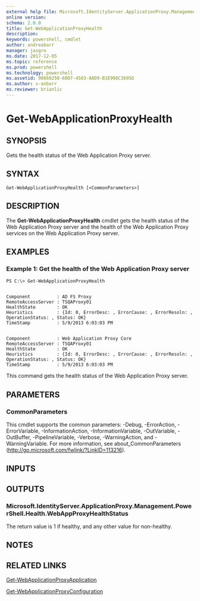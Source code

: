 ```yaml
---
external help file: Microsoft.IdentityServer.ApplicationProxy.Management.PowerShell.dll-Help.xml
online version: 
schema: 2.0.0
title: Get-WebApplicationProxyHealth
description: 
keywords: powershell, cmdlet
author: andreabarr
manager: jasgro
ms.date: 2017-12-05
ms.topic: reference
ms.prod: powershell
ms.technology: powershell
ms.assetid: 98669250-60D7-4503-8AD9-B1E998C3695D
ms.author: v-anbarr
ms.reviewer: brianlic
---
```


# Get-WebApplicationProxyHealth

## SYNOPSIS
Gets the health status of the Web Application Proxy server.

## SYNTAX

```
Get-WebApplicationProxyHealth [<CommonParameters>]
```

## DESCRIPTION
The **Get-WebApplicationProxyHealth** cmdlet gets the health status of the Web Application Proxy server and the health of the Web Application Proxy services on the Web Application Proxy server.

## EXAMPLES

### Example 1: Get the health of the Web Application Proxy server
```
PS C:\> Get-WebApplicationProxyHealth


Component          : AD FS Proxy
RemoteAccessServer : TSQAProxy01
HealthState        : OK
Heuristics         : {Id: 0, ErrorDesc: , ErrorCause: , ErrorResoln: , OperationStatus: , Status: OK}
TimeStamp          : 5/9/2013 6:03:03 PM


Component          : Web Application Proxy Core
RemoteAccessServer : TSQAProxy01
HealthState        : OK
Heuristics         : {Id: 0, ErrorDesc: , ErrorCause: , ErrorResoln: , OperationStatus: , Status: OK}
TimeStamp          : 5/9/2013 6:03:03 PM
```

This command gets the health status of the Web Application Proxy server.

## PARAMETERS

### CommonParameters
This cmdlet supports the common parameters: -Debug, -ErrorAction, -ErrorVariable, -InformationAction, -InformationVariable, -OutVariable, -OutBuffer, -PipelineVariable, -Verbose, -WarningAction, and -WarningVariable. For more information, see about_CommonParameters (http://go.microsoft.com/fwlink/?LinkID=113216).

## INPUTS

## OUTPUTS

### Microsoft.IdentityServer.ApplicationProxy.Management.PowerShell.Health.WebAppProxyHealthStatus
The return value is 1 if healthy, and any other value for non-healthy.

## NOTES

## RELATED LINKS

[Get-WebApplicationProxyApplication](./Get-WebApplicationProxyApplication.md)

[Get-WebApplicationProxyConfiguration](./Get-WebApplicationProxyConfiguration.md)

